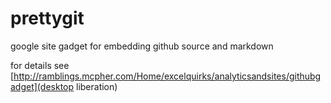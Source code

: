 # prettygit
google site gadget for embedding github source and markdown

for details see [http://ramblings.mcpher.com/Home/excelquirks/analyticsandsites/githubgadget](desktop liberation)
